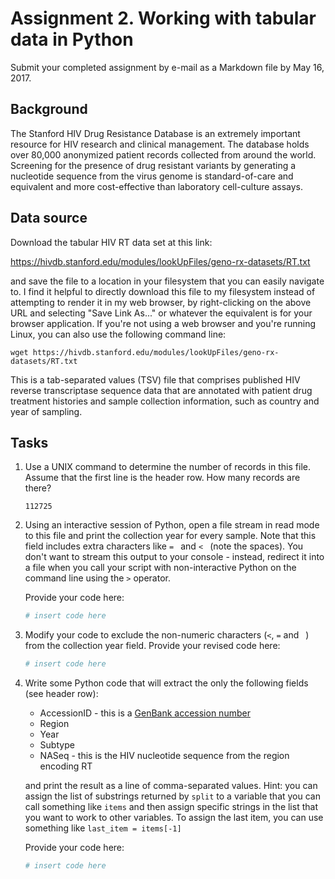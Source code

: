 # Assignment 2.  Working with tabular data in Python

Submit your completed assignment by e-mail as a Markdown file by May 16, 2017.

## Background

The Stanford HIV Drug Resistance Database is an extremely important resource for HIV research and clinical management.  The database holds over 80,000 anonymized patient records collected from around the world.  Screening for the presence of drug resistant variants by generating a nucleotide sequence from the virus genome is standard-of-care and equivalent and more cost-effective than laboratory cell-culture assays.


## Data source
Download the tabular HIV RT data set at this link:

https://hivdb.stanford.edu/modules/lookUpFiles/geno-rx-datasets/RT.txt

and save the file to a location in your filesystem that you can easily navigate to.  I find it helpful to directly download this file to my filesystem instead of attempting to render it in my web browser, by right-clicking on the above URL and selecting "Save Link As..." or whatever the equivalent is for your browser application.  If you're not using a web browser and you're running Linux, you can also use the following command line:
```
wget https://hivdb.stanford.edu/modules/lookUpFiles/geno-rx-datasets/RT.txt
```

This is a tab-separated values (TSV) file that comprises published HIV reverse transcriptase sequence data that are annotated with patient drug treatment histories and sample collection information, such as country and year of sampling.

## Tasks

1. Use a UNIX command to determine the number of records in this file.  Assume that the first line is the header row.  How many records are there?
   ```
   112725
   ```


2. Using an interactive session of Python, open a file stream in read mode to this file and print the collection year for every sample.  Note that this field includes extra characters like `= ` and `< ` (note the spaces).  You don't want to stream this output to your console - instead, redirect it into a file when you call your script with non-interactive Python on the command line using the `>` operator.  

   Provide your code here:
   ```python
   # insert code here
   ```


3. Modify your code to exclude the non-numeric characters (`<`, `=` and ` `) from the collection year field.  Provide your revised code here:
   ```python
   # insert code here
   
   ```


4. Write some Python code that will extract the only the following fields (see header row):
   * AccessionID - this is a [GenBank accession number](https://www.ncbi.nlm.nih.gov/Sequin/acc.html)
   * Region
   * Year
   * Subtype
   * NASeq - this is the HIV nucleotide sequence from the region encoding RT
  
   and print the result as a line of comma-separated values.  Hint: you can assign the list of substrings returned by `split` to a variable that you can call something like `items` and then assign specific strings in the list that you want to work to other variables.  To assign the last item, you can use something like `last_item = items[-1]`
  
   Provide your code here:
   ```python
   # insert code here
   
   ```

